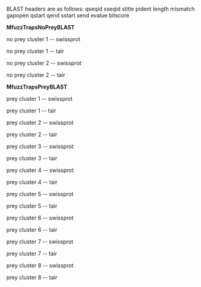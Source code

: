 BLAST headers are as follows: qseqid sseqid stitle pident length mismatch gapopen qstart qend sstart send evalue bitscore

**MfuzzTrapsNoPreyBLAST**

  no prey cluster 1 -- swissprot
 
  no prey cluster 1 -- tair

  no prey cluster 2 -- swissprot

  no prey cluster 2 -- tair

**MfuzzTrapsPreyBLAST**

  prey cluster 1 -- swissprot

  prey cluster 1 -- tair

  prey cluster 2 -- swissprot

  prey cluster 2 -- tair

  prey cluster 3 -- swissprot

  prey cluster 3 -- tair

  prey cluster 4 -- swissprot

  prey cluster 4 -- tair

  prey cluster 5 -- swissprot

  prey cluster 5 -- tair

  prey cluster 6 -- swissprot

  prey cluster 6 -- tair

  prey cluster 7 -- swissprot

  prey cluster 7 -- tair

  prey cluster 8 -- swissprot

  prey cluster 8 -- tair
